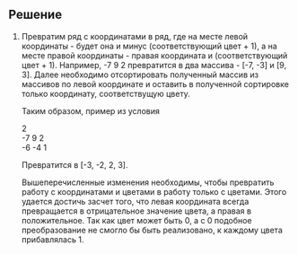 ## Решение

1) Превратим ряд с координатами в ряд, где на месте левой координаты - будет она и минус (соответствующий цвет + 1), а на месте правой координаты -
правая координата и (соответствующий цвет + 1). Например, -7 9 2 превратится в два массива - [-7, -3] и [9, 3]. Далее необходимо отсортировать полученный массив
из массивов по левой координате и оставить в полученной сортировке только координату, соответствущую цвету.

    Таким образом, пример из условия

    2</br>
    -7 9 2</br>
    -6 -4 1</br>

    Превратится в [-3, -2, 2, 3].
    
    Вышеперечисленные изменения необходимы, чтобы превратить работу с координатами и цветами в работу только с цветами. Этого удается достичь засчет того, что
    левая координата всегда превращается в отрицательное значение цвета, а правая в положительное. Так как цвет может быть 0, а с 0 подобное преобразование не
    смогло бы быть реализовано, к каждому цвета прибавлялась 1.
